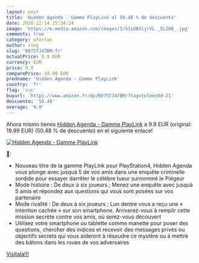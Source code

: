 ```yaml
---
layout: post
title: 'Hidden Agenda - Gamme PlayLink al 50.48 % de descuento'
date: 2020-12-14 15:34:24
image: 'https://m.media-amazon.com/images/I/51vOBXljrVL._SL200_.jpg'
comments: true
category: ofertas
author: ring
slug: 'B075TJ47BM-fr'
actualPrice: 9.9 EUR
currency: EUR
price: 9.9
comparePrice: 19.99 EUR
prodname: 'Hidden Agenda - Gamme PlayLink'
country: 'fr'
flag: '🇫🇷'
buyurl: 'https://www.amazon.fr/dp/B075TJ47BM/?tag=tolees0d-21'
descuento: '50.48'
average: '9.9'
---
```


Ahora mismo tienes [Hidden Agenda - Gamme PlayLink](https://www.amazon.fr/dp/B075TJ47BM/?tag=tolees0d-21) a 9.9 EUR (original: 19.99 EUR) (50.48 %  de descuento) en el siguiente enlace!

[![Hidden Agenda - Gamme PlayLink](https://m.media-amazon.com/images/I/51vOBXljrVL._SL200_.jpg)](https://www.amazon.fr/dp/B075TJ47BM/?tag=tolees0d-21)

🔎:

- Nouveau titre de la gamme PlayLink pour PlayStation4, Hidden Agenda vous plonge avec jusquà 5 de vos amis dans une enquête criminelle sordide pour essayer darrêter le célèbre tueur surnommé le Piégeur
- Mode histoire : De deux à six joueurs ; Menez une enquête avec jusquà 5 amis et répondez aux questions qui vous sont posées sur vos partenaire
- Mode rivalité : De deux à six joueurs ; Lun dentre vous a reçu une « intention cachée » sur son smartphone. Arriverez-vous à remplir cette mission secrète contre vos amis, où serez-vous découvert
- Utilisez votre smartphone ou tablette comme manette pour poser des questions, chercher des indices et recevoir des messages privés ou objectifs secrets qui vous aideront à résoudre ce mystère ou à mettre des bâtons dans les roues de vos adversaires

[Visítala!!!](https://www.amazon.fr/dp/B075TJ47BM/?tag=tolees0d-21)
